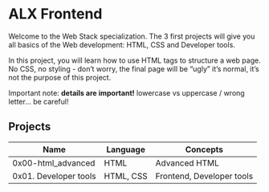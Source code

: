 # ALX Frontend

Welcome to the Web Stack specialization. The 3 first projects will give you all basics of the Web development: HTML, CSS and Developer tools.

In this project, you will learn how to use HTML tags to structure a web page. No CSS, no styling - don’t worry, the final page will be “ugly” it’s normal, it’s not the purpose of this project.

Important note: **details are important!** lowercase vs uppercase / wrong letter… be careful!

## Projects

| Name | Language | Concepts |
|------|----------|----------|
| 0x00-html\_advanced | HTML | Advanced HTML |
| 0x01. Developer tools | HTML, CSS | Frontend, Developer tools|
